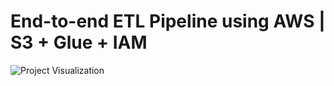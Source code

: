 # End-to-end ETL Pipeline using AWS | S3 + Glue + IAM

![Project Visualization](https://github.com/user-attachments/assets/79cbb8b5-c7cd-4152-9cc5-23a7e4dc829d)
